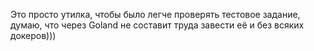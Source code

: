 Это просто утилка, чтобы было легче проверять тестовое задание, думаю, что через Goland не составит труда завести её и без всяких докеров)))